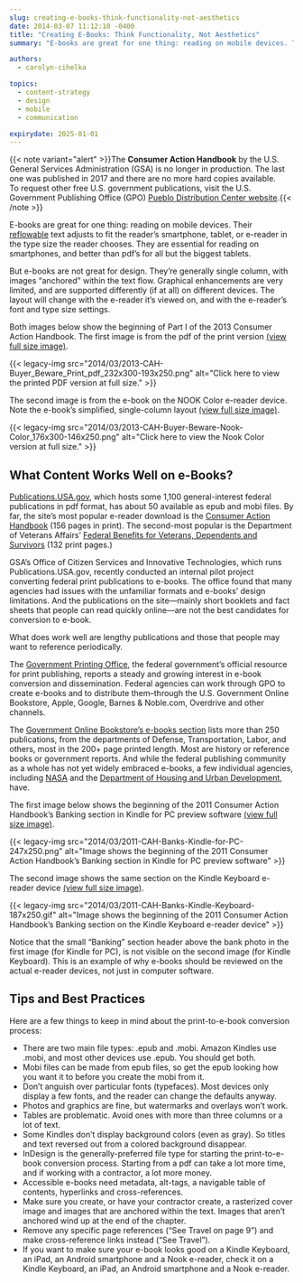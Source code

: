 ```yaml
---
slug: creating-e-books-think-functionality-not-aesthetics
date: 2014-03-07 11:12:10 -0400
title: "Creating E-Books: Think Functionality, Not Aesthetics"
summary: "E-books are great for one thing: reading on mobile devices. Their reflowable text adjusts to fit the reader’s smartphone, tablet, or e-reader in the type size the reader chooses. They are essential for reading on smartphones, and better than pdf’s for all but the biggest tablets."

authors:
  - carolyn-cihelka

topics:
  - content-strategy
  - design
  - mobile
  - communication

expirydate: 2025-01-01
---
```


{{< note variant="alert" >}}The **Consumer Action Handbook** by the U.S. General Services Administration (GSA) is no longer in production. The last one was published in 2017 and there are no more hard copies available.<br />
To request other free U.S. government publications, visit the U.S. Government Publishing Office (GPO) [Pueblo Distribution Center website](https://pueblo.gpo.gov/).{{< /note >}}

E-books are great for one thing: reading on mobile devices. Their [reflowable](https://en.wikipedia.org/wiki/Reflowable_document) text adjusts to fit the reader’s smartphone, tablet, or e-reader in the type size the reader chooses. They are essential for reading on smartphones, and better than pdf’s for all but the biggest tablets.

But e-books are not great for design. They’re generally single column, with images “anchored” within the text flow. Graphical enhancements are very limited, and are supported differently (if at all) on different devices. The layout will change with the e-reader it’s viewed on, and with the e-reader’s font and type size settings.

Both images below show the beginning of Part I of the 2013 Consumer Action Handbook. The first image is from the pdf of the print version [(view full size image)](https://s3.amazonaws.com/digitalgov/_legacy-img/2014/03/2013-CAH-Buyer_Beware_Print_pdf.png).

{{< legacy-img src="2014/03/2013-CAH-Buyer_Beware_Print_pdf_232x300-193x250.png" alt="Click here to view the printed PDF version at full size." >}}       

The second image is from the e-book on the NOOK Color e-reader device. Note the e-book’s simplified, single-column layout [(view full size image)](https://s3.amazonaws.com/digitalgov/_legacy-img/2014/03/2013-CAH-Buyer-Beware-Nook-Color.png).

{{< legacy-img src="2014/03/2013-CAH-Buyer-Beware-Nook-Color_176x300-146x250.png" alt="Click here to view the Nook Color version at full size." >}}

## What Content Works Well on e-Books?

[Publications.USA.gov](https://publications.usa.gov/), which hosts some 1,100 general-interest federal publications in pdf format, has about 50 available as epub and mobi files. By far, the site’s most popular e-reader download is the [Consumer Action Handbook](http://publications.usa.gov/USAPubs.php?PubID=5131) (156 pages in print). The second-most popular is the Department of Veterans Affairs&#8217; [Federal Benefits for Veterans, Dependents and Survivors](http://publications.usa.gov/USAPubs.php?PubID=1050) (132 print pages.)

GSA’s Office of Citizen Services and Innovative Technologies, which runs Publications.USA.gov, recently conducted an internal pilot project converting federal print publications to e-books. The office found that many agencies had issues with the unfamiliar formats and e-books’ design limitations. And the publications on the site—mainly short booklets and fact sheets that people can read quickly online—are not the best candidates for conversion to e-book.

What does work well are lengthy publications and those that people may want to reference periodically.

The [Government Printing Office](http://www.gpo.gov/), the federal government’s official resource for print publishing, reports a steady and growing interest in e-book conversion and dissemination. Federal agencies can work through GPO to create e-books and to distribute them&#8211;through the U.S. Government Online Bookstore, Apple, Google, Barnes & Noble.com, Overdrive and other channels.

The [Government Online Bookstore’s e-books section](http://bookstore.gpo.gov/ebooks) lists more than 250 publications, from the departments of Defense, Transportation, Labor, and others, most in the 200+ page printed length. Most are history or reference books or government reports. And while the federal publishing community as a whole has not yet widely embraced e-books, a few individual agencies, including [NASA](http://www.nasa.gov/connect/ebooks/index.html) and the [Department of Housing and Urban Development](http://www.huduser.org/portal/eBookStore.html), have.

The first image below shows the beginning of the 2011 Consumer Action Handbook’s Banking section in Kindle for PC preview software [(view full size image)](https://s3.amazonaws.com/digitalgov/_legacy-img/2014/03/2011-CAH-Banks-Kindle-for-PC.png). 

{{< legacy-img src="2014/03/2011-CAH-Banks-Kindle-for-PC-247x250.png" alt="Image shows the beginning of the 2011 Consumer Action Handbook’s Banking section in Kindle for PC preview software" >}}

The second image shows the same section on the Kindle Keyboard e-reader device [(view full size image)](https://s3.amazonaws.com/digitalgov/_legacy-img/2014/03/2011-CAH-Banks-Kindle-Keyboard.gif).

{{< legacy-img src="2014/03/2011-CAH-Banks-Kindle-Keyboard-187x250.gif" alt="Image shows the beginning of the 2011 Consumer Action Handbook’s Banking section on the Kindle Keyboard e-reader device" >}}
  
Notice that the small “Banking” section header above the bank photo in the first image (for Kindle for PC), is not visible on the second image (for Kindle Keyboard). This is an example of why e-books should be reviewed on the actual e-reader devices, not just in computer software.

## Tips and Best Practices

Here are a few things to keep in mind about the print-to-e-book conversion process:

  * There are two main file types: .epub and .mobi. Amazon Kindles use .mobi, and most other devices use .epub. You should get both.
  * Mobi files can be made from epub files, so get the epub looking how you want it to before you create the mobi from it.
  * Don’t anguish over particular fonts (typefaces). Most devices only display a few fonts, and the reader can change the defaults anyway.
  * Photos and graphics are fine, but watermarks and overlays won’t work.
  * Tables are problematic. Avoid ones with more than three columns or a lot of text.
  * Some Kindles don’t display background colors (even as gray). So titles and text reversed out from a colored background disappear.
  * InDesign is the generally-preferred file type for starting the print-to-e-book conversion process. Starting from a pdf can take a lot more time, and if working with a contractor, a lot more money.
  * Accessible e-books need metadata, alt-tags, a navigable table of contents, hyperlinks and cross-references.
  * Make sure you create, or have your contractor create, a rasterized cover image and images that are anchored within the text. Images that aren’t anchored wind up at the end of the chapter.
  * Remove any specific page references (“See Travel on page 9”) and make cross-reference links instead (“See Travel”).
  * If you want to make sure your e-book looks good on a Kindle Keyboard, an iPad, an Android smartphone and a Nook e-reader, check it on a Kindle Keyboard, an iPad, an Android smartphone and a Nook e-reader.
